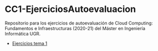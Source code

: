 # CC1-EjerciciosAutoevaluacion
Repositorio para los ejercicios de autoevaluación de Cloud Computing: Fundamentos e Infraestructuras (2020-21) del Máster en Ingeniería Informática UGR.

- [Ejercicios tema 1](https://github.com/Carlossamu7/CC1-EjerciciosAutoevaluacion/blob/main/tema1.md)
